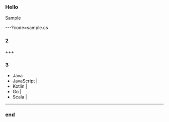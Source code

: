 ### Hello

Sample

---?code=sample.cs

### 2

+++

### 3

- Java
- JavaScript |
- Kotlin |
- Go |
- Scala |

---

### end
